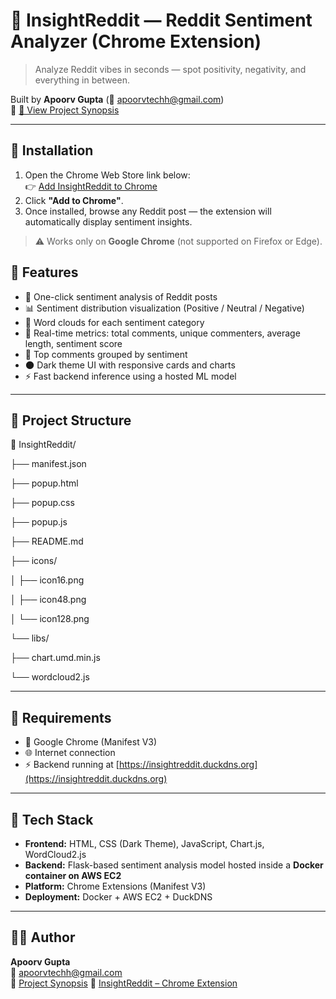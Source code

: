 # 🧠 InsightReddit — Reddit Sentiment Analyzer (Chrome Extension)

> Analyze Reddit vibes in seconds — spot positivity, negativity, and everything in between.

Built by **Apoorv Gupta** (📧 [apoorvtechh@gmail.com](mailto:apoorvtechh@gmail.com))  
📄 [🔗 View Project Synopsis](https://synopsis-yqdbpufcczaocxsai2zp3w.streamlit.app/)

---
## 🧩 Installation

1. Open the Chrome Web Store link below:  
   👉 [Add InsightReddit to Chrome](https://chromewebstore.google.com/detail/insightreddit/ldhjhlbadkgikjmdaknfejeoogpgpgbh?utm_source=ext_app_menu)
2. Click **"Add to Chrome"**.
3. Once installed, browse any Reddit post — the extension will automatically display sentiment insights.  
> ⚠️ Works only on **Google Chrome** (not supported on Firefox or Edge).



## 🌟 Features

- 🚀 One-click sentiment analysis of Reddit posts  
- 📊 Sentiment distribution visualization (Positive / Neutral / Negative)  
- 🌈 Word clouds for each sentiment category  
- 🧠 Real-time metrics: total comments, unique commenters, average length, sentiment score  
- 💬 Top comments grouped by sentiment  
- 🌑 Dark theme UI with responsive cards and charts  
- ⚡ Fast backend inference using a hosted ML model

---

## 📁 Project Structure

📂 InsightReddit/

├── manifest.json

├── popup.html

├── popup.css

├── popup.js

├── README.md

├── icons/

│   ├── icon16.png

│   ├── icon48.png

│   └── icon128.png

└── libs/

├── chart.umd.min.js

└── wordcloud2.js

---

## 📌 Requirements

- 🧭 Google Chrome (Manifest V3)  
- 🌐 Internet connection  
- ⚡ Backend running at [https://insightreddit.duckdns.org](https://insightreddit.duckdns.org)

---

## 🧪 Tech Stack

- **Frontend:** HTML, CSS (Dark Theme), JavaScript, Chart.js, WordCloud2.js  
- **Backend:** Flask-based sentiment analysis model hosted inside a **Docker container on AWS EC2**  
- **Platform:** Chrome Extensions (Manifest V3)  
- **Deployment:** Docker + AWS EC2 + DuckDNS 
---

## 👨‍💻 Author

**Apoorv Gupta**  
📧 [apoorvtechh@gmail.com](mailto:apoorvtechh@gmail.com)  
🔗 [Project Synopsis](https://synopsis-yqdbpufcczaocxsai2zp3w.streamlit.app/)
🧩 [InsightReddit – Chrome Extension](https://chromewebstore.google.com/detail/insightreddit/ldhjhlbadkgikjmdaknfejeoogpgpgbh?utm_source=ext_app_menu)

